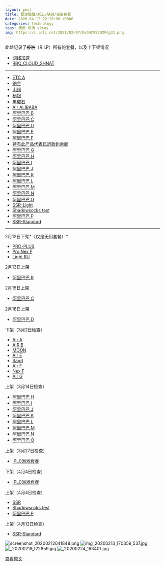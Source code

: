 ```yaml
---
layout: post
title: 极游隐藏/新上/缺货/生僻套餐
date: 2020-04-12 22:20:08 +0800
categories: technology
tags: 极游 机场 v2ray 
img: https://i.loli.net/2021/02/07/KsOHCV52UXPdg31.png
---
```

此处记录了~~极游~~（R.I.P）所有的套餐，以及上下架情况

- [网络加速](https://jiyou.world/cart.php?gid=1)
- [RBQ_CLOUD_SHNAT](https://jiyou.world/cart.php?gid=2)

* * *

- [ETC A](https://jiyou.world/cart.php?a=add&pid=17)
- [铂金](https://jiyou.world/cart.php?a=add&pid=41)
- [山铜](https://jiyou.world/cart.php?a=add&pid=42)
- [秘银](https://jiyou.world/cart.php?a=add&pid=43)
- [黑曜石](https://jiyou.world/cart.php?a=add&pid=45)
- [Air ALIBABA](https://jiyou.world/cart.php?a=add&pid=46)
- [阿里巴巴 B](https://jiyou.world/cart.php?a=add&pid=48)
- [阿里巴巴 C](https://jiyou.world/cart.php?a=add&pid=49)
- [阿里巴巴 D](https://jiyou.world/cart.php?a=add&pid=50)
- [阿里巴巴 E](https://jiyou.world/cart.php?a=add&pid=51)
- [阿里巴巴 F](https://jiyou.world/cart.php?a=add&pid=52)
- [持有此产品代表已退款到余额](https://jiyou.world/cart.php?a=add&pid=53)
- [阿里巴巴 G](https://jiyou.world/cart.php?a=add&pid=54)
- [阿里巴巴 H](https://jiyou.world/cart.php?a=add&pid=55)
- [阿里巴巴 I](https://jiyou.world/cart.php?a=add&pid=56)
- [阿里巴巴 J](https://jiyou.world/cart.php?a=add&pid=57)
- [阿里巴巴 K](https://jiyou.world/cart.php?a=add&pid=58)
- [阿里巴巴 L](https://jiyou.world/cart.php?a=add&pid=59)
- [阿里巴巴 M](https://jiyou.world/cart.php?a=add&pid=60)
- [阿里巴巴 N](https://jiyou.world/cart.php?a=add&pid=61)
- [阿里巴巴 O](https://jiyou.world/cart.php?a=add&pid=62)
- [SSR-Light](https://jiyou.world/cart.php?a=add&pid=65)
- [Shadowsocks test](https://jiyou.world/cart.php?a=add&pid=66)
- [阿里巴巴 P](https://jiyou.world/cart.php?a=add&pid=67)
- [SSR-Standard](https://jiyou.world/cart.php?a=add&pid=68)

* * *

2月12日下架*（仅是无用套餐）*

- [PRO-PLUS](https://jiyou.world/cart.php?a=add&pid=9)
- [Pro Nex F](https://jiyou.world/cart.php?a=add&pid=37)
- [Light RU](https://jiyou.world/cart.php?a=add&pid=38)

2月13日上架

- [阿里巴巴 B](https://jiyou.world/cart.php?a=add&pid=48)

2月15日上架

- [阿里巴巴 C](https://jiyou.world/cart.php?a=add&pid=49)

2月18日上架

- [阿里巴巴 D](https://jiyou.world/cart.php?a=add&pid=50)

下架（3月2日检查）

- [Air A](https://jiyou.world/cart.php?a=add&pid=2)
- [AIR B](https://jiyou.world/cart.php?a=add&pid=7)
- [MOON](https://jiyou.world/cart.php?a=add&pid=21)
- [Air E](https://jiyou.world/cart.php?a=add&pid=22)
- [Sand](https://jiyou.world/cart.php?a=add&pid=28)
- [Air F](https://jiyou.world/cart.php?a=add&pid=31)
- [Nex F](https://jiyou.world/cart.php?a=add&pid=36)
- [Air G](https://jiyou.world/cart.php?a=add&pid=40)

上架（3月14日检查）

- [阿里巴巴 H](https://jiyou.world/cart.php?a=add&pid=55)
- [阿里巴巴 I](https://jiyou.world/cart.php?a=add&pid=56)
- [阿里巴巴 J](https://jiyou.world/cart.php?a=add&pid=57)
- [阿里巴巴 K](https://jiyou.world/cart.php?a=add&pid=58)
- [阿里巴巴 L](https://jiyou.world/cart.php?a=add&pid=59)
- [阿里巴巴 M](https://jiyou.world/cart.php?a=add&pid=60)
- [阿里巴巴 N](https://jiyou.world/cart.php?a=add&pid=61)
- [阿里巴巴 O](https://jiyou.world/cart.php?a=add&pid=62)

上架（3月27日检查）

- [IPLC游戏套餐](https://jiyou.world/cart.php?a=add&pid=63)

下架（4月4日检查）

- [IPLC游戏套餐](https://jiyou.world/cart.php?a=add&pid=63)

上架（4月4日检查）

- [SSR](https://jiyou.world/cart.php?a=add&pid=65)
- [Shadowsocks test](https://jiyou.world/cart.php?a=add&pid=66)
- [阿里巴巴 P](https://jiyou.world/cart.php?a=add&pid=67)

上架（4月12日检查）

- [SSR-Standard](https://jiyou.world/cart.php?a=add&pid=68)

![screenshot_20200212041848.png](https://i.loli.net/2021/02/07/KsOHCV52UXPdg31.png)
![img_20200213_170359_537.jpg](https://i.loli.net/2021/02/07/5S3lFVAXQGwDJ6y.jpg)
![_20200219_122859.jpg](https://i.loli.net/2021/02/07/BlFQRcVS3diK7au.jpg)
![_20200224_163401.jpg](https://i.loli.net/2021/02/07/FkiGWApUMBN8OoD.jpg)

[查看原文](https://www.evernote.com/shard/s359/sh/417e550b-994e-463f-9280-c6726daaf93f/997e8867ac99e05319fb8844d8ef06cf)
